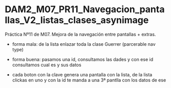 # DAM2_M07_PR11_Navegacion_pantallas_V2_listas_clases_asynimage
Práctica Nº11 de M07. Mejora de la navegación entre pantallas + extras.

- forma mala: de la lista enlazar toda la clase Guerrer (parcerable nav type)
- forma buena: pasamos una id, consultamos las dades y con ese id consultamos cual es y sus datos
  
- cada boton con la clave genera una pantalla con la lista, de la lista clickas en uno y con la id te manda a una 3ª pantlla con los datos de ese
